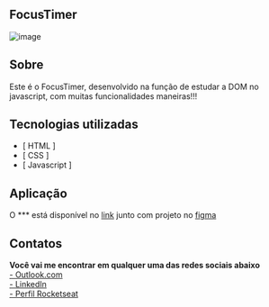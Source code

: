 ## FocusTimer

![image](https://user-images.githubusercontent.com/103855358/175424629-e7c993fb-5b15-413d-9b06-23379d22906f.png)

## Sobre

<p>Este é o FocusTimer, desenvolvido na função de estudar a DOM no javascript, com muitas funcionalidades maneiras!!!</p>

## Tecnologias utilizadas

- [ HTML ]
- [ CSS ]
- [ Javascript ]

## Aplicação

<p>O *** está disponível no <a href="">link</a> junto com projeto no <a href="">figma</a></p>

## Contatos

<p>

<strong>Você vai me encontrar em qualquer uma das redes sociais abaixo</strong> </br>
<a href="mailto: [felipeeduardol7@outlook.com](mailto:felipeeduardol7@outlook.com)">- Outlook.com</a> </br>
<a href="[https://www.linkedin.com/in/felipe-pereira-eduardo-41ab64217/](https://www.linkedin.com/in/felipe-pereira-eduardo-41ab64217/)">- LinkedIn</a> </br>
<a href="[https://app.rocketseat.com.br/me/felipe-pereira-eduardo-00732](https://app.rocketseat.com.br/me/felipe-pereira-eduardo-00732)">- Perfil Rocketseat</a>

</p>
